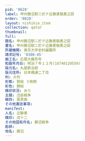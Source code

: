 ```yaml
---
pid: '0628'
label: 甲州勝沼駅ニ於テ近藤勇驍勇之図
order: '0628'
layout: nishikie_item
collection: qatar
thumbnail: 
full: 
題名: 甲州勝沼駅ニ於テ近藤勇驍勇之図
書名: 甲州勝沼駅ニ於テ近藤勇驍勇之図
所蔵機関: 東京大学史料編纂所
請求記号: '0380-45'
画工名: 応需大蘓芳年
和暦年月日: 明治７年１２月(18740120550)
版元名: 丸屋鉄治郎
版元住所: 日本橋通二丁目
判: 大判
形態: 竪絵 ３枚続
彩色: 錦絵
検印状況: あり
主題: 戊辰戦争
細目: 風景画
その他書誌事項: 
manifest: 
人名: 近藤勇
検印: 戌十二
その他固有件名: 勝沼戦争
彫師: 
地名: 勝沼
---
```

